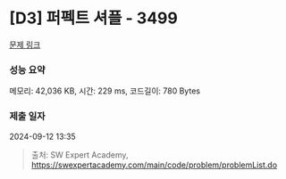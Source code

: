 # [D3] 퍼펙트 셔플 - 3499 

[문제 링크](https://swexpertacademy.com/main/code/problem/problemDetail.do?contestProbId=AWGsRbk6AQIDFAVW) 

### 성능 요약

메모리: 42,036 KB, 시간: 229 ms, 코드길이: 780 Bytes

### 제출 일자

2024-09-12 13:35



> 출처: SW Expert Academy, https://swexpertacademy.com/main/code/problem/problemList.do